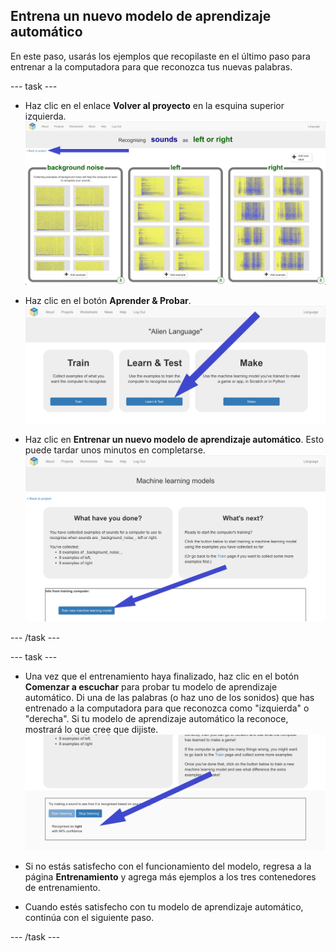 ## Entrena un nuevo modelo de aprendizaje automático
En este paso, usarás los ejemplos que recopilaste en el último paso para entrenar a la computadora para que reconozca tus nuevas palabras.

--- task ---

+ Haz clic en el enlace **Volver al proyecto** en la esquina superior izquierda. ![Flecha que apunta al botón volver al proyecto](images/8-right-annotated.png)

+ Haz clic en el botón **Aprender & Probar**. ![Flecha que apunta al botón aprender y probar](images/learn-test-annotated.png)

+ Haz clic en **Entrenar un nuevo modelo de aprendizaje automático**. Esto puede tardar unos minutos en completarse. ![Flecha que apunta a Entrenar nuevo modelo de aprendizaje automático](images/train-annotated.png)

--- /task ---

--- task ---

+ Una vez que el entrenamiento haya finalizado, haz clic en el botón **Comenzar a escuchar** para probar tu modelo de aprendizaje automático. Di una de las palabras (o haz uno de los sonidos) que has entrenado a la computadora para que reconozca como "izquierda" o "derecha". Si tu modelo de aprendizaje automático la reconoce, mostrará lo que cree que dijiste. ![Flecha que apunta a lo que la computadora cree que hiciste](images/start-listening-annotated.png)

+ Si no estás satisfecho con el funcionamiento del modelo, regresa a la página **Entrenamiento** y agrega más ejemplos a los tres contenedores de entrenamiento.

+ Cuando estés satisfecho con tu modelo de aprendizaje automático, continúa con el siguiente paso.

--- /task ---
